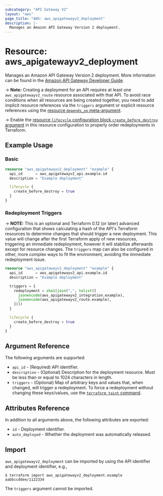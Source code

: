 ```yaml
---
subcategory: "API Gateway V2"
layout: "aws"
page_title: "AWS: aws_apigatewayv2_deployment"
description: |-
  Manages an Amazon API Gateway Version 2 deployment.
---
```


# Resource: aws_apigatewayv2_deployment

Manages an Amazon API Gateway Version 2 deployment.
More information can be found in the [Amazon API Gateway Developer Guide](https://docs.aws.amazon.com/apigateway/latest/developerguide/apigateway-websocket-api.html).

-> **Note:** Creating a deployment for an API requires at least one `aws_apigatewayv2_route` resource associated with that API. To avoid race conditions when all resources are being created together, you need to add implicit resource references via the `triggers` argument or explicit resource references using the [resource `depends_on` meta-argument](https://www.terraform.io/docs/configuration/meta-arguments/depends_on.html).

-> Enable the [resource `lifecycle` configuration block `create_before_destroy` argument](https://www.terraform.io/language/meta-arguments/lifecycle#create_before_destroy) in this resource configuration to properly order redeployments in Terraform.

## Example Usage

### Basic

```terraform
resource "aws_apigatewayv2_deployment" "example" {
  api_id      = aws_apigatewayv2_api.example.id
  description = "Example deployment"

  lifecycle {
    create_before_destroy = true
  }
}
```

### Redeployment Triggers

-> **NOTE:** This is an optional and Terraform 0.12 (or later) advanced configuration that shows calculating a hash of the API's Terraform resources to determine changes that should trigger a new deployment. This value will change after the first Terraform apply of new resources, triggering an immediate redeployment, however it will stabilize afterwards except for resource changes. The `triggers` map can also be configured in other, more complex ways to fit the environment, avoiding the immediate redeployment issue.

```terraform
resource "aws_apigatewayv2_deployment" "example" {
  api_id      = aws_apigatewayv2_api.example.id
  description = "Example deployment"

  triggers = {
    redeployment = sha1(join(",", tolist([
      jsonencode(aws_apigatewayv2_integration.example),
      jsonencode(aws_apigatewayv2_route.example),
    ])))
  }

  lifecycle {
    create_before_destroy = true
  }
}
```

## Argument Reference

The following arguments are supported:

* `api_id` - (Required) API identifier.
* `description` - (Optional) Description for the deployment resource. Must be less than or equal to 1024 characters in length.
* `triggers` - (Optional) Map of arbitrary keys and values that, when changed, will trigger a redeployment. To force a redeployment without changing these keys/values, use the [`terraform taint` command](https://www.terraform.io/docs/commands/taint.html).

## Attributes Reference

In addition to all arguments above, the following attributes are exported:

* `id` - Deployment identifier.
* `auto_deployed` - Whether the deployment was automatically released.

## Import

`aws_apigatewayv2_deployment` can be imported by using the API identifier and deployment identifier, e.g.,

```
$ terraform import aws_apigatewayv2_deployment.example aabbccddee/1122334
```

The `triggers` argument cannot be imported.

<!-- cache-key: cdktf-0.17.0-pre.15 input-6d8acfe43e344240efe9a91233847989c3b18c0efb1b87e705648f89d0dff907 -->
